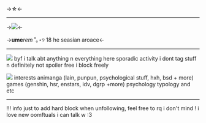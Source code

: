 ->**☆**<-
***
->![](https://media.discordapp.net/attachments/1058388289150787646/1135452774973317130/b8ad5c32dd990465b1a077f0b2ad24c1.jpg)<-

->**ume***rem* ˚｡⋆୨ 18 he
seasian aroace<-

***
![](https://cdn.discordapp.com/attachments/1058388289150787646/1135452658661085234/tumblr_ce3a5a0930f3c3241af8fffa5dacb624_67ad950f_75.gif.webp) byf i talk abt anything n everything here sporadic activity i dont tag stuff n definitely not spoiler free i block freely 

![](https://cdn.discordapp.com/attachments/1058388289150787646/1135452658661085234/tumblr_ce3a5a0930f3c3241af8fffa5dacb624_67ad950f_75.gif.webp) interests animanga (lain, punpun, psychological stuff, hxh, bsd + more) games (genshin, hsr, enstars, idv, dgrp +more) psychology typology and etc

***
!!! info just to add
    hard block when unfollowing, feel free to rq i don't mind ! i love new oomftuals i can talk w :3
